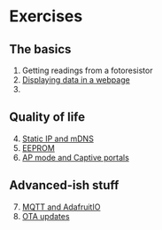 # Exercises

## The basics
 1. Getting readings from a fotoresistor
 2. [Displaying data in a webpage](./ex2.md)
 3. [](./)

## Quality of life
 4. [Static IP and mDNS](./ex4.md)
 5. [EEPROM](./ex5.md)
 6. [AP mode and Captive portals](./ex6.md)

## Advanced-ish stuff
 7. [MQTT and AdafruitIO](./)
 8. [OTA updates](./)